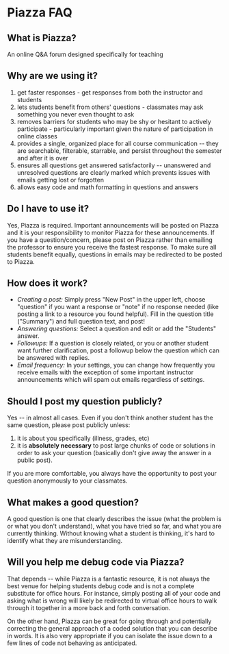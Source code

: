 # Piazza FAQ

## What is Piazza?

An online Q&A forum designed specifically for teaching

## Why are we using it?

1. get faster responses - get responses from both the instructor and students
2. lets students benefit from others' questions - classmates
   may ask something you never even thought to ask
3. removes barriers for students who may be shy or hesitant
   to actively participate - particularly important given the
   nature of participation in online classes
4. provides a single, organized place for all course
   communication -- they are searchable, filterable, starrable, and persist
   throughout the semester and after it is over
5. ensures all questions get answered satisfactorily -- unanswered
   and unresolved questions are clearly marked which prevents issues with emails
   getting lost or forgotten
6. allows easy code and math formatting in questions and answers

## Do I have to use it?

Yes, Piazza is required.  Important announcements will be posted
on Piazza and it is your responsibility to monitor Piazza for these
announcements.  If you have a question/concern, please post on Piazza
rather than emailing the professor to ensure you receive the fastest response.
To make sure all students benefit equally, questions in emails may be
redirected to be posted to Piazza.

## How does it work?

* *Creating a post:*  Simply press "New Post" in the upper left,
   choose "question" if you want a response or "note" if no response needed
   (like posting a link to a resource you found helpful).
   Fill in the question title ("Summary") and full question text, and post!
* *Answering questions:* Select a question and edit or add the "Students" answer.
* *Followups:* If a question is closely related, or you or another student want further
   clarification, post a followup below the question which can be answered with replies.
* *Email frequency:* In your settings, you can change how frequently you receive emails
   with the exception of some important instructor announcements which will spam out emails
   regardless of settings.

## Should I post my question publicly?

Yes -- in almost all cases.  Even if you don't think another student
has the same question, please post publicly unless:

1. it is about you specifically (illness, grades, etc)
2. it is **absolutely necessary** to post large chunks of
   code or solutions in order to ask your question (basically
   don't give away the answer in a public post). 

If you are more comfortable,
you always have the opportunity to post your question anonymously to
your classmates.  

## What makes a good question?

A good question is one that clearly describes the issue
(what the problem is or what you don't understand), what you have tried so far,
and what you are currently thinking.  Without knowing what a student is
thinking, it's hard to identify what they are misunderstanding.

## Will you help me debug code via Piazza?

That depends -- while Piazza is a fantastic resource, it is not always the best
venue for helping students debug code and is not a complete substitute for
office hours.  For instance, simply posting all of your code and asking
what is wrong will likely be redirected to virtual office hours to walk
through it together in a more back and forth conversation.

On the other hand, Piazza can be great for going
through and potentially correcting the general approach of a coded
solution that you can describe in words.  It is also very appropriate
if you can isolate the issue down to a few lines of code not behaving
as anticipated.
